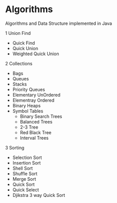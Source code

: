 # Algorithms
Algorithms and Data Structure implemented in  Java

1 Union Find
 - Quick Find
 - Quick Union
 - Weighted Quick Union

2 Collections
  - Bags
  - Queues
  - Stacks
  - Priority Queues
   - Elementary UnOrdered
   - Elementray Ordered
   - Binary Heaps
  - Symbol Tables
    - Binary Search Trees
    - Balanced Trees
     - 2-3 Tree
     - Red Black Tree
     - Interval Trees

3 Sorting
  - Selection Sort
  - Insertion Sort
  - Shell Sort
  - Shuffle Sort
  - Merge Sort
  - Quick Sort
   - Quick Select
   - Djikstra 3 way Quick Sort


